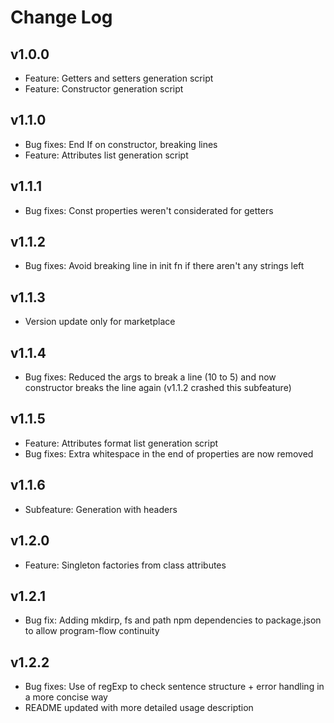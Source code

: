 # Change Log

## v1.0.0
- Feature: Getters and setters generation script
- Feature: Constructor generation script

## v1.1.0
- Bug fixes: End If on constructor, breaking lines
- Feature: Attributes list generation script

## v1.1.1
- Bug fixes: Const properties weren't considerated for getters

## v1.1.2
- Bug fixes: Avoid breaking line in init fn if there aren't any strings left

## v1.1.3
- Version update only for marketplace

## v1.1.4
- Bug fixes: Reduced the args to break a line (10 to 5) and now constructor breaks the line again (v1.1.2 crashed this subfeature)

## v1.1.5
- Feature: Attributes format list generation script
- Bug fixes: Extra whitespace in the end of properties are now removed

## v1.1.6
- Subfeature: Generation with headers

## v1.2.0
- Feature: Singleton factories from class attributes

## v1.2.1
- Bug fix: Adding mkdirp, fs and path npm dependencies to package.json to allow program-flow continuity

## v1.2.2
- Bug fixes: Use of regExp to check sentence structure + error handling in a more concise way
- README updated with more detailed usage description